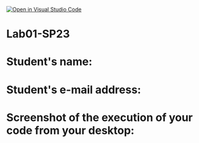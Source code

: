 [![Open in Visual Studio Code](https://classroom.github.com/assets/open-in-vscode-718a45dd9cf7e7f842a935f5ebbe5719a5e09af4491e668f4dbf3b35d5cca122.svg)](https://classroom.github.com/online_ide?assignment_repo_id=11296586&assignment_repo_type=AssignmentRepo)
# Lab01-SP23

# Student's name:

# Student's e-mail address:

# Screenshot of the execution of your code from your desktop:
